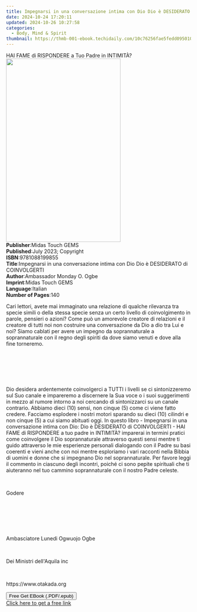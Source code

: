 ```yaml
---
title: Impegnarsi in una conversazione intima con Dio Dio è DESIDERATO di COINVOLGERTI | Free Book
date: 2024-10-24 17:20:11
updated: 2024-10-26 10:27:58
categories:
  - Body, Mind & Spirit
thumbnail: https://thmb-001-ebook.techidaily.com/10c76256fae5fedd0950105e153714b4f3576e0e485431113c3bc3cc5d75959e.jpg
---
```

<main id="book-container">
  <div class="flex flex-col">
    <div class="book-brief flex-1 py-6 px-4 sm:p-6 md:py-10 md:px-8">
      <!-- brief-->
      <div class="book-brief-main">
        HAI FAME di RISPONDERE a Tuo Padre in INTIMITÀ?
      </div>
    </div>
    <div
      class="book-meta-info flex-1 grid gap-4 col-start-1 col-end-3 row-start-1 sm:mb-6 sm:grid-cols-4 lg:gap-6 lg:col-start-2 lg:row-end-6 lg:row-span-6 lg:mb-0"
    >
      <div
        class="book-meta-info-left place-content-center mt-4 p-4 text-sm leading-6 col-start-2 col-span-2 dark:text-slate-400"
      >
        <img
          class="w-full h-500 object-cover rounded-lg sm:h-255 sm:col-span-2 lg:col-span-full"
          src="https://img-001-ebook.techidaily.com/6664b979335300e5ea931c5db039351511442a10c65569af5f4c5963d3d94fe8.jpg"
          alt=""
          width="312"
          height="500"
        />
      </div>
      <div
        class="book-meta-info-right mt-2 col-start-1 row-start-2 col-span-3 self-center"
      >
        <!-- meta data  -->
        <div class="flex flex-col px-4 md:px-8">
          <div class="flex-1">
            <strong>Publisher</strong>:<span class="px-2"
              >Midas Touch GEMS</span
            >
          </div>
          <div class="flex-1">
            <strong>Published</strong>:<span class="px-2"
              >July 2023; Copyright</span
            >
          </div>
          <div class="flex-1">
            <strong>ISBN</strong>:<span class="px-2">9781088199855</span>
          </div>
          <div class="flex-1">
            <strong>Title</strong>:<span class="px-2"
              >Impegnarsi in una conversazione intima con Dio Dio è DESIDERATO
              di COINVOLGERTI</span
            >
          </div>
          <div class="flex-1">
            <strong>Author</strong>:<span class="px-2"
              >Ambassador Monday O. Ogbe</span
            >
          </div>
          <div class="flex-1">
            <strong>Imprint</strong>:<span class="px-2">Midas Touch GEMS</span>
          </div>
          <div class="flex-1">
            <strong>Language</strong>:<span class="px-2">Italian</span>
          </div>
          <div class="flex-1">
            <strong>Number of Pages</strong>:<span class="px-2">140</span>
          </div>
        </div>
      </div>
    </div>
    <div class="book-description flex-1 py-6 px-4 sm:p-6 md:py-10 md:px-8">
      <div class="book-description-main">
        <div accordion-content="" id="description">
          <p>
            Cari lettori, avete mai immaginato una relazione di qualche
            rilevanza tra specie simili o della stessa specie senza un certo
            livello di coinvolgimento in parole, pensieri o azioni? Come può un
            amorevole creatore di relazioni e il creatore di tutti noi non
            costruire una conversazione da Dio a dio tra Lui e noi? Siamo
            cablati per avere un impegno da soprannaturale a soprannaturale con
            il regno degli spiriti da dove siamo venuti e dove alla fine
            torneremo.
          </p>
          <p><br /></p>
          <p>&nbsp;</p>
          <p><br /></p>
          <p>
            Dio desidera ardentemente coinvolgerci a TUTTI i livelli se ci
            sintonizzeremo sul Suo canale e impareremo a discernere la Sua voce
            o i suoi suggerimenti in mezzo al rumore intorno a noi cercando di
            sintonizzarci su un canale contrario. Abbiamo dieci (10) sensi, non
            cinque (5) come ci viene fatto credere. Facciamo esplodere i nostri
            motori sparando su dieci (10) cilindri e non cinque (5) a cui siamo
            abituati oggi. In questo libro - Impegnarsi in una conversazione
            intima con Dio: Dio è DESIDERATO di COINVOLGERTI - HAI FAME di
            RISPONDERE a tuo padre in INTIMITÀ? imparerai in termini pratici
            come coinvolgere il Dio soprannaturale attraverso questi sensi
            mentre ti guido attraverso le mie esperienze personali dialogando
            con il Padre su basi coerenti e vieni anche con noi mentre
            esploriamo i vari racconti nella Bibbia di uomini e donne che si
            impegnano Dio nel soprannaturale. Per favore leggi il commento in
            ciascuno degli incontri, poiché ci sono pepite spirituali che ti
            aiuteranno nel tuo cammino soprannaturale con il nostro Padre
            celeste.
          </p>
          <p><br /></p>
          <p>Godere</p>
          <p><br /></p>
          <p>&nbsp;</p>
          <p><br /></p>
          <p>Ambasciatore Lunedi Ogwuojo Ogbe</p>
          <p><br /></p>
          <p>Dei Ministri dell'Aquila inc</p>
          <p><br /></p>
          <p>https://www.otakada.org</p>
        </div>
        <div class="accordion-fader"></div>
      </div>
    </div>
    <div class="book-excerpts flex-1 py-6 px-4 sm:p-6 md:py-10 md:px-8"></div>
    <div
      class="book-about-author flex-1 py-6 px-4 sm:p-6 md:py-10 md:px-8"
    ></div>
    <div class="book-free-get flex-1 py-6 px-4 sm:p-6 md:py-10 md:px-8">
      <button
        id="btn-free-get"
        class="bg-blue-500 hover:bg-blue-700 text-white font-bold py-2 px-4 rounded"
      >
        Free Get EBook (.PDF/.epub)
      </button>
      <div id="countdown-display" class="px-2 text-lg mt-2"></div>
      <a
        id="free-link"
        class="hidden bg-blue-500 hover:bg-blue-700 text-white font-bold py-2 px-4 rounded"
        href="https://www.ebooks.com/en-us/book/210909705/impegnarsi-in-una-conversazione-intima-con-dio-dio-desiderato-di-coinvolgerti/ambassador-monday-o-ogbe/"
        target="_blank"
        >Click here to get a free link</a
      >
    </div>
    <script>
      let countdownTime = 0;
      let countdownInterval = null;
      document
        .getElementById('btn-free-get')
        .addEventListener('click', startCountdown);
      function startCountdown() {
        countdownTime = new Date().getTime() + 60000 * 3;
        countdownInterval = setInterval(updateCountdown, 1000);
        document.getElementById('btn-free-get').disabled = true;
        document
          .getElementById('btn-free-get')
          .classList.add('bg-gray-500', 'cursor-not-allowed');
      }
      function updateCountdown() {
        let currentTime = new Date().getTime();
        let timeLeft = countdownTime - currentTime;
        let secondsLeft = Math.floor(timeLeft / 1000);
        document.getElementById('countdown-display').innerHTML =
          `Remaining time: ${secondsLeft} seconds.`;
        if (secondsLeft <= 0) {
          clearInterval(countdownInterval);
          document.getElementById('btn-free-get').classList.add('hidden');
          document.getElementById('free-link').classList.remove('hidden');
          document.getElementById('countdown-display').innerHTML = '';
        }
      }
    </script>
  </div>
</main>
